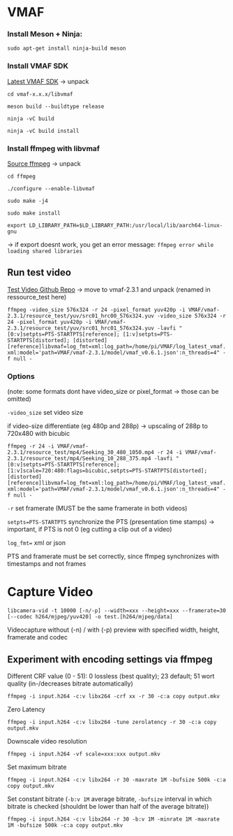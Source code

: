 # VMAF
### Install Meson + Ninja:
`sudo apt-get install ninja-build meson`

### Install VMAF SDK
[Latest VMAF SDK](github.com/Netflix/vmaf/releases) -> unpack

`cd vmaf-x.x.x/libvmaf`

`meson build --buildtype release`

`ninja -vC build`

`ninja -vC build install`

### Install ffmpeg with libvmaf
[Source ffmpeg](ffmpeg.org/download.html) -> unpack

`cd ffmpeg`

`./configure --enable-libvmaf`

`sudo make -j4`

`sudo make install`

`export LD_LIBRARY_PATH=$LD_LIBRARY_PATH:/usr/local/lib/aarch64-linux-gnu`

-> if export doesnt work, you get an error message: `ffmpeg error while loading shared libraries`

## Run test video
[Test Video Github Repo](github.com/Netflix/cmaf_resource) -> move to vmaf-2.3.1 and unpack (renamed in ressource_test here)

`ffmpeg
  -video_size 576x324 -r 24 -pixel_format yuv420p -i VMAF/vmaf-2.3.1/resource_test/yuv/src01_hrc00_576x324.yuv
  -video_size 576x324 -r 24 -pixel_format yuv420p -i VMAF/vmaf-2.3.1/resource_test/yuv/src01_hrc01_576x324.yuv
  -lavfi
    "[0:v]setpts=PTS-STARTPTS[reference];
    [1:v]setpts=PTS-STARTPTS[distorted];
    [distorted][reference]libvmaf=log_fmt=xml:log_path=/home/pi/VMAF/log_latest_vmaf.xml:model='path=VMAF/vmaf-2.3.1/model/vmaf_v0.6.1.json':n_threads=4" -f null -`

### Options
(note: some formats dont have video_size or pixel_format -> those can be omitted)

`-video_size` set video size

if video-size differentiate (eg 480p and 288p) -> upscaling of 288p to 720x480 with bicubic 

`ffmpeg
  -r 24 -i VMAF/vmaf-2.3.1/resource_test/mp4/Seeking_30_480_1050.mp4
  -r 24 -i VMAF/vmaf-2.3.1/resource_test/mp4/Seeking_10_288_375.mp4
  -lavfi "[0:v]setpts=PTS-STARTPTS[reference];
    [1:v]scale=720:480:flags=bicubic,setpts=PTS-STARTPTS[distorted];
    [distorted][reference]libvmaf=log_fmt=xml:log_path=/home/pi/VMAF/log_latest_vmaf.xml:model='path=VMAF/vmaf-2.3.1/model/vmaf_v0.6.1.json':n_threads=4" -f null -`

`-r` set framerate (MUST be the same framerate in both videos)

`setpts=PTS-STARTPTS` synchronize the PTS (presentation time stamps) -> important, if PTS is not 0 (eg cutting a clip out of a video)

`log_fmt=` xml or json

PTS and framerate must be set correctly, since ffmpeg synchronizes with timestamps and not frames

# Capture Video
`libcamera-vid -t 10000 [-n/-p] --width=xxx --height=xxx --framerate=30 [--codec h264/mjpeg/yuv420] -o test.[h264/mjpeg/data]`

Videocapture without (-n) / with (-p) preview with specified width, height, framerate and codec

## Experiment with encoding settings via ffmpeg

Different CRF value (0 - 51): 0 lossless (best quality); 23 default; 51 wort quality (in-/decreases bitrate automatically)

`ffmpeg -i input.h264 -c:v libx264 -crf xx -r 30 -c:a copy output.mkv`

Zero Latency

`ffmpeg -i input.h264 -c:v libx264 -tune zerolatency -r 30 -c:a copy output.mkv`

Downscale video resolution

`ffmpeg -i input.h264 -vf scale=xxx:xxx output.mkv`

Set maximum bitrate

`ffmpeg -i input.h264 -c:v libx264 -r 30 -maxrate 1M -bufsize 500k -c:a copy output.mkv`

Set constant bitrate (`-b:v 1M` average bitrate, `-bufsize` interval in which bitrate is checked (shouldnt be lower than half of the average bitrate))

`ffmpeg -i input.h264 -c:v libx264 -r 30 -b:v 1M -minrate 1M -maxrate 1M -bufsize 500k -c:a copy output.mkv`

